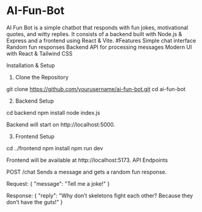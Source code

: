 # AI-Fun-Bot
AI Fun Bot is a simple chatbot that responds with fun jokes, motivational quotes, and witty replies. It consists of a backend built with Node.js &amp; Express and a frontend using React &amp; Vite.
#Features
Simple chat interface
Random fun responses
Backend API for processing messages
Modern UI with React & Tailwind CSS

Installation & Setup

1. Clone the Repository

git clone https://github.com/yourusername/ai-fun-bot.git
cd ai-fun-bot

2. Backend Setup

cd backend
npm install
node index.js

Backend will start on http://localhost:5000.

3. Frontend Setup

cd ../frontend
npm install
npm run dev

Frontend will be available at http://localhost:5173.
API Endpoints

POST /chat Sends a message and gets a random fun response.

Request:
{ "message": "Tell me a joke!" }

Response:
{ "reply": "Why don’t skeletons fight each other? Because they don’t have the guts!" }
